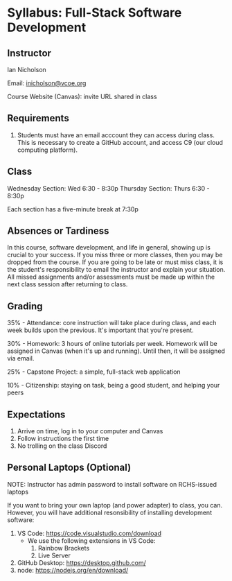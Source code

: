 # Syllabus: Full-Stack Software Development

## Instructor

Ian Nicholson

Email: inicholson@vcoe.org

Course Website (Canvas): invite URL shared in class

## Requirements

1. Students must have an email acccount they can access during class. This is necessary to create a GitHub account, and access C9 (our cloud computing platform).

## Class

Wednesday Section: Wed 6:30 - 8:30p
Thursday Section: Thurs 6:30 - 8:30p

Each section has a five-minute break at 7:30p

## Absences or Tardiness

In this course, software development, and life in general, showing up is crucial to your success. If you miss three or more classes, then you may be dropped from the course. If you are going to be late or must miss class, it is the student's responsibility to email the instructor and explain your situation. All missed assignments and/or assessments must be made up within the next class session after returning to class.

## Grading

35% - Attendance: core instruction will take place during class, and each week builds upon the previous. It's important that you're present.

30% - Homework: 3 hours of online tutorials per week. Homework will be assigned in Canvas (when it's up and running). Until then, it will be assigned via email.

25% - Capstone Project: a simple, full-stack web application

10% - Citizenship: staying on task, being a good student, and helping your peers

## Expectations

1. Arrive on time, log in to your computer and Canvas
2. Follow instructions the first time
3. No trolling on the class Discord

## Personal Laptops (Optional)

NOTE: Instructor has admin password to install software on RCHS-issued laptops

If you want to bring your own laptop (and power adapter) to class, you can. However, you will have additional resonsibility of installing development software:

1. VS Code: https://code.visualstudio.com/download
    * We use the following extensions in VS Code:
      1. Rainbow Brackets
      2. Live Server
2. GitHub Desktop: https://desktop.github.com/
3. node: https://nodejs.org/en/download/


